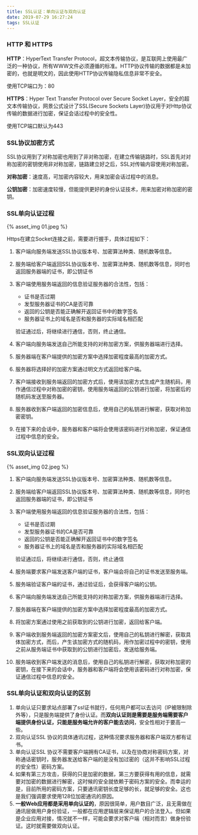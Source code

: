 ```yaml
---
title: SSL认证：单向认证与双向认证
date: 2019-07-29 16:27:24
tags: SSL认证
---
```

### HTTP 和 HTTPS

**HTTP**：HyperText Transfer Protocol，超文本传输协议，是互联网上使用最广泛的一种协议，所有WWW文件必须遵循的标准。HTTP协议传输的数据都是未加密的，也就是明文的，因此使用HTTP协议传输隐私信息非常不安全。

使用TCP端口为：80

**HTTPS**：Hyper Text Transfer Protocol over Secure Socket Layer，安全的超文本传输协议，网景公式设计了SSL(Secure Sockets Layer)协议用于对Http协议传输的数据进行加密，保证会话过程中的安全性。

使用TCP端口默认为443

<!-- more -->

### SSL协议加密方式

SSL协议用到了对称加密也用到了非对称加密，在建立传输链路时，SSL首先对对称加密的密钥使用非对称加密，链路建立好之后，SSL对传输内容使用对称加密。

**对称加密**：速度高，可加密内容较大，用来加密会话过程中的消息。

**公钥加密**：加密速度较慢，但能提供更好的身份认证技术，用来加密对称加密的密钥。

### SSL单向认证过程

{% asset_img 01.jpeg %}

Https在建立Socket连接之前，需要进行握手，具体过程如下：

1. 客户端向服务端发送SSL协议版本号、加密算法种类、随机数等信息。
2. 服务端给客户端返回SSL协议版本号、加密算法种类、随机数等信息，同时也返回服务器端的证书，即公钥证书
3. 客户端使用服务端返回的信息验证服务器的合法性，包括：

    * 证书是否过期 
    * 发型服务器证书的CA是否可靠
    * 返回的公钥是否能正确解开返回证书中的数字签名
    * 服务器证书上的域名是否和服务器的实际域名相匹配

    验证通过后，将继续进行通信，否则，终止通信。
4. 客户端向服务端发送自己所能支持的对称加密方案，供服务器端进行选择。
5. 服务器端在客户端提供的加密方案中选择加密程度最高的加密方式。
6. 服务器将选择好的加密方案通过明文方式返回给客户端。
7. 客户端接收到服务端返回的加密方式后，使用该加密方式生成产生随机码，用作通信过程中对称加密的密钥，使用服务端返回的公钥进行加密，将加密后的随机码发送至服务器。
8. 服务器收到客户端返回的加密信息后，使用自己的私钥进行解密，获取对称加密密钥。 
9. 在接下来的会话中，服务器和客户端将会使用该密码进行对称加密，保证通信过程中信息的安全。

### SSL双向认证过程

{% asset_img 02.jpeg %}

1. 客户端向服务端发送SSL协议版本号、加密算法种类、随机数等信息。
2. 服务端给客户端返回SSL协议版本号、加密算法种类、随机数等信息，同时也返回服务器端的证书，即公钥证书
3. 客户端使用服务端返回的信息验证服务器的合法性，包括：

    * 证书是否过期 
    * 发型服务器证书的CA是否可靠
    * 返回的公钥是否能正确解开返回证书中的数字签名
    * 服务器证书上的域名是否和服务器的实际域名相匹配

    验证通过后，将继续进行通信，否则，终止通信
4. 服务端要求客户端发送客户端的证书，客户端会将自己的证书发送至服务端。
5. 服务端验证客户端的证书，通过验证后，会获得客户端的公钥。
6. 客户端向服务端发送自己所能支持的对称加密方案，供服务器端进行选择。
7. 服务器端在客户端提供的加密方案中选择加密程度最高的加密方式。
8. 将加密方案通过使用之前获取到的公钥进行加密，返回给客户端。
9. 客户端收到服务端返回的加密方案密文后，使用自己的私钥进行解密，获取具体加密方式，而后，产生该加密方式的随机码，用作加密过程中的密钥，使用之前从服务端证书中获取到的公钥进行加密后，发送给服务端。
10. 服务端收到客户端发送的消息后，使用自己的私钥进行解密，获取对称加密的密钥，在接下来的会话中，服务器和客户端将会使用该密码进行对称加密，保证通信过程中信息的安全。

### SSL单向认证和双向认证的区别

1. 单向认证只要求站点部署了ssl证书就行，任何用户都可以去访问（IP被限制除外等），只是服务端提供了身份认证。而**双向认证则是需要是服务端需要客户端提供身份认证，只能是服务端允许的客户能去访问**，安全性相对于要高一些。
2. 双向认证SSL 协议的具体通讯过程，这种情况要求服务器和客户端双方都有证书。 
3. 单向认证SSL 协议不需要客户端拥有CA证书，以及在协商对称密码方案，对称通话密钥时，服务器发送给客户端的是没有加过密的（这并不影响SSL过程的安全性）密码方案。
4. 如果有第三方攻击，获得的只是加密的数据，第三方要获得有用的信息，就需要对加密的数据进行解密，这时候的安全就依赖于密码方案的安全。而幸运的是，目前所用的密码方案，只要通讯密钥长度足够的长，就足够的安全。这也是我们强调要求使用128位加密通讯的原因。
5. **一般Web应用都是采用单向认证的**，原因很简单，用户数目广泛，且无需做在通讯层做用户身份验证，一般都在应用逻辑层来保证用户的合法登入。但如果是企业应用对接，情况就不一样，可能会要求对客户端（相对而言）做身份验证。这时就需要做双向认证。

